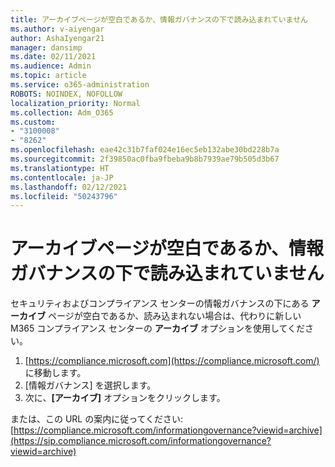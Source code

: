 ```yaml
---
title: アーカイブページが空白であるか、情報ガバナンスの下で読み込まれていません
ms.author: v-aiyengar
author: AshaIyengar21
manager: dansimp
ms.date: 02/11/2021
ms.audience: Admin
ms.topic: article
ms.service: o365-administration
ROBOTS: NOINDEX, NOFOLLOW
localization_priority: Normal
ms.collection: Adm_O365
ms.custom:
- "3100008"
- "8262"
ms.openlocfilehash: eae42c31b7faf024e16ec5eb132abe30bd228b7a
ms.sourcegitcommit: 2f39850ac0fba9fbeba9b8b7939ae79b505d3b67
ms.translationtype: HT
ms.contentlocale: ja-JP
ms.lasthandoff: 02/12/2021
ms.locfileid: "50243796"
---
```

# <a name="archive-page-blank-or-not-loading-under-information-governance"></a>アーカイブページが空白であるか、情報ガバナンスの下で読み込まれていません

セキュリティおよびコンプライアンス センターの情報ガバナンスの下にある **アーカイブ** ページが空白であるか、読み込まれない場合は、代わりに新しい M365 コンプライアンス センターの **アーカイブ** オプションを使用してください。

1. [https://compliance.microsoft.com](https://compliance.microsoft.com/) に移動します。
1. [情報ガバナンス] を選択します。
1. 次に、**[アーカイブ]** オプションをクリックします。

または、この URL の案内に従ってください: [https://compliance.microsoft.com/informationgovernance?viewid=archive](https://sip.compliance.microsoft.com/informationgovernance?viewid=archive)